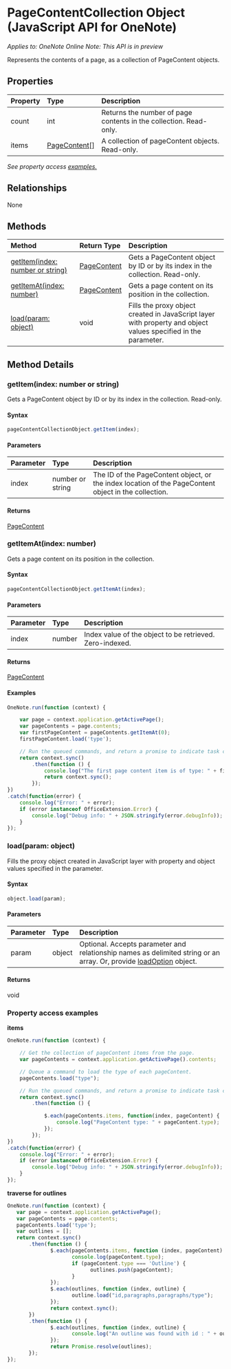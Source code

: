 # PageContentCollection Object (JavaScript API for OneNote)

_Applies to: OneNote Online_
_Note: This API is in preview_

Represents the contents of a page, as a collection of PageContent objects.

## Properties

| Property	   | Type	|Description
|:---------------|:--------|:----------|
|count|int|Returns the number of page contents in the collection. Read-only.|
|items|[PageContent[]](pagecontent.md)|A collection of pageContent objects. Read-only.|

_See property access [examples.](#property-access-examples)_

## Relationships
None


## Methods

| Method		   | Return Type	|Description|
|:---------------|:--------|:----------|
|[getItem(index: number or string)](#getitemindex-number-or-string)|[PageContent](pagecontent.md)|Gets a PageContent object by ID or by its index in the collection. Read-only.|
|[getItemAt(index: number)](#getitematindex-number)|[PageContent](pagecontent.md)|Gets a page content on its position in the collection.|
|[load(param: object)](#loadparam-object)|void|Fills the proxy object created in JavaScript layer with property and object values specified in the parameter.|

## Method Details


### getItem(index: number or string)
Gets a PageContent object by ID or by its index in the collection. Read-only.

#### Syntax
```js
pageContentCollectionObject.getItem(index);
```

#### Parameters
| Parameter	   | Type	|Description|
|:---------------|:--------|:----------|
|index|number or string|The ID of the PageContent object, or the index location of the PageContent object in the collection.|

#### Returns
[PageContent](pagecontent.md)

### getItemAt(index: number)
Gets a page content on its position in the collection.

#### Syntax
```js
pageContentCollectionObject.getItemAt(index);
```

#### Parameters
| Parameter	   | Type	|Description|
|:---------------|:--------|:----------|
|index|number|Index value of the object to be retrieved. Zero-indexed.|

#### Returns
[PageContent](pagecontent.md)

#### Examples
```js
OneNote.run(function (context) {

	var page = context.application.getActivePage();
	var pageContents = page.contents;
	var firstPageContent = pageContents.getItemAt(0);
	firstPageContent.load('type');

	// Run the queued commands, and return a promise to indicate task completion.
	return context.sync()
		.then(function () {
			console.log("The first page content item is of type: " + firstPageContent.type);
			return context.sync();
		});
})
.catch(function(error) {
	console.log("Error: " + error);
	if (error instanceof OfficeExtension.Error) {
		console.log("Debug info: " + JSON.stringify(error.debugInfo));
	}
});
```

### load(param: object)
Fills the proxy object created in JavaScript layer with property and object values specified in the parameter.

#### Syntax
```js
object.load(param);
```

#### Parameters
| Parameter	   | Type	|Description|
|:---------------|:--------|:----------|
|param|object|Optional. Accepts parameter and relationship names as delimited string or an array. Or, provide [loadOption](loadoption.md) object.|

#### Returns
void
### Property access examples

**items**
```js
OneNote.run(function (context) {

    // Get the collection of pageContent items from the page.
    var pageContents = context.application.getActivePage().contents;

    // Queue a command to load the type of each pageContent.
    pageContents.load("type");

    // Run the queued commands, and return a promise to indicate task completion.
    return context.sync()
        .then(function () {

            $.each(pageContents.items, function(index, pageContent) {
                console.log("PageContent type: " + pageContent.type);
            });
        });
})                
.catch(function(error) {
	console.log("Error: " + error);
	if (error instanceof OfficeExtension.Error) {
		console.log("Debug info: " + JSON.stringify(error.debugInfo));
	}
});
```

**traverse for outlines**
```js
OneNote.run(function (context) {
   var page = context.application.getActivePage();
   var pageContents = page.contents;
   pageContents.load('type');
   var outlines = [];
   return context.sync()
	   .then(function () {	  
			  $.each(pageContents.items, function (index, pageContent) {
					 console.log(pageContent.type);
					 if (pageContent.type === 'Outline') {
						   outlines.push(pageContent);
					 }
			  });
			  $.each(outlines, function (index, outline) {
					 outline.load("id,paragraphs,paragraphs/type");
			  });
			  return context.sync();
	   })
	   .then(function () {
			  $.each(outlines, function (index, outline) {
					 console.log("An outline was found with id : " + outline.id);
			  });
			  return Promise.resolve(outlines);
	   });
});
```

